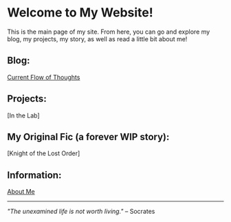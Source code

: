 # Welcome to My Website!
This is the main page of my site. From here, you can go and explore my blog, my projects, my story, as well as read a little bit about me!


## Blog: 
[Current Flow of Thoughts](https://n-samaniego.github.io/Current-Flow-of-Thoughts/)

## Projects:
[In the Lab]

## My Original Fic (a forever WIP story):
[Knight of the Lost Order]

## Information:
[About Me](about.md)

---

*"The unexamined life is not worth living."* – Socrates
